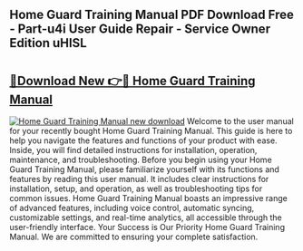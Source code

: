 ## Home Guard Training Manual PDF Download Free - Part-u4i User Guide Repair - Service Owner Edition uHlSL

# <h2><a href="http://cf26286.oget.top/?id=Home+Guard+Training+Manual">🔗Download New 👉🔴 Home Guard Training Manual</a></h2>

[![Home Guard Training Manual new download](https://i.imgur.com/5g1atiW.png)](http://cf26286.oget.top/?id=Home+Guard+Training+Manual)
Welcome to the user manual for your recently bought Home Guard Training Manual. This guide is here to help you navigate the features and functions of your product with ease. Inside, you will find detailed instructions for installation, operation, maintenance, and troubleshooting. Before you begin using your Home Guard Training Manual, please familiarize yourself with its functions and features by reading this user manual. It includes clear instructions for installation, setup, and operation, as well as troubleshooting tips for common issues. Home Guard Training Manual boasts an impressive range of advanced features, including voice control, automatic syncing, customizable settings, and real-time analytics, all accessible through the user-friendly interface. Your Success is Our Priority Home Guard Training Manual. We are committed to ensuring your complete satisfaction.
